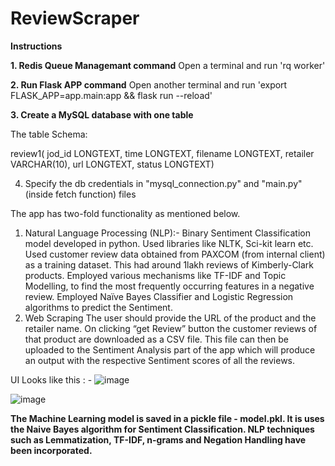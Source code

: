 # ReviewScraper

**Instructions**

**1. Redis Queue Managemant command**
Open a terminal and run 'rq worker'

**2. Run Flask APP command**
Open another terminal and run 'export FLASK_APP=app.main:app && flask run --reload'

**3. Create a MySQL database with one table**

The table Schema:

review1(
jod_id LONGTEXT,
time LONGTEXT,
filename LONGTEXT,
retailer VARCHAR(10),
url LONGTEXT,
status LONGTEXT)

4. Specify the db credentials in "mysql_connection.py" and "main.py"(inside fetch function) files



The app has two-fold functionality as mentioned below.
1. Natural Language Processing (NLP):-
Binary Sentiment Classification model developed in python. Used libraries like NLTK, Sci-kit learn etc.
Used customer review data obtained from PAXCOM (from internal client) as a training dataset. This had around 1lakh reviews of Kimberly-Clark products.
Employed various mechanisms like TF-IDF and Topic Modelling, to find the most frequently occurring features in a negative review.
Employed Naïve Bayes Classifier and Logistic Regression algorithms to predict the Sentiment.
2. Web Scraping
The user should provide the URL of the product and the retailer name. On clicking “get Review” button the customer reviews of that product are downloaded as a CSV file.
This file can then be uploaded to the Sentiment Analysis part of the app which will produce an output with the respective Sentiment scores of all the reviews.

UI Looks like this : -
![image](https://user-images.githubusercontent.com/29978378/154968717-b3300b77-73ec-43db-bd07-35e30e7b7a92.png)

![image](https://user-images.githubusercontent.com/29978378/154968725-bd07c4f3-abea-47b8-a024-559d30c00d24.png)


**The Machine Learning model is saved in a pickle file - model.pkl. It is uses the Naive Bayes algorithm for Sentiment Classification. NLP techniques such as Lemmatization, TF-IDF, n-grams and Negation Handling have been incorporated.**
